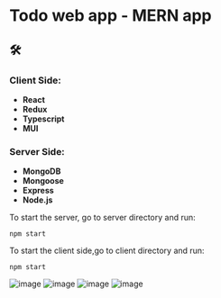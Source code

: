 #  Todo web app - MERN app

## 🛠 

### Client Side:

- **React** 
- **Redux** 
- **Typescript**
- **MUI** 

### Server Side:

- **MongoDB** 
- **Mongoose** 
- **Express**
- **Node.js** 



To start the server, go to server directory and run:
```
npm start
```
To start the client side,go to client directory and run:
```
npm start
```



![image](https://user-images.githubusercontent.com/52024657/209697153-7b106ecf-d687-470c-9aaf-c68ea4460afc.png)
![image](https://user-images.githubusercontent.com/52024657/209697127-e384842e-f7a7-4513-9df4-a5eeba6637fd.png)
![image](https://user-images.githubusercontent.com/52024657/209696750-2bc2ab88-1e0b-4ca1-aca4-864b724674a4.png)
![image](https://user-images.githubusercontent.com/52024657/209696892-25843aae-e91b-4790-8336-8f5784ec0f6d.png)

